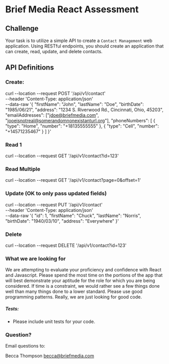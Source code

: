 # Brief Media React Assessment

## Challenge
Your task is to utilize a simple API to create a `Contact Management` web application. Using RESTful endpoints, you should create an application that can create, read, update, and delete contacts.

## API Definitions

### Create:
curl --location --request POST '/api/v1/contact' \
--header 'Content-Type: application/json' \
--data-raw '{
    "firstName": "John",
    "lastName": "Doe",
    "birthDate": "1985/06/21",
    "address": "1234 S. Riverwood Rd., Cincinnati, Ohio, 45203",
    "emailAddresses": ["jdoe@briefmedia.com", "jooeisnotreal@somerandomnonexistanturl.org"],
    "phoneNumbers": [
        {
            "type": "Home",
            "number": "+18135555555"
        },
        {
            "type": "Cell",
            "number": "+14571235467"
        }
    ]
}'

### Read 1
curl --location --request GET '/api/v1/contact?id=123'

### Read Multiple
curl --location --request GET '/api/v1/contact?page=0&offset=1'

### Update (OK to only pass updated fields)
curl --location --request PUT '/api/v1/contact' \
--header 'Content-Type: application/json' \
--data-raw '{
    "id": 1,
    "firstName": "Chuck",
    "lastName": "Norris",
    "birthDate": "1940/03/10",
    "address": "Everywhere"
}'

### Delete
curl --location --request DELETE '/api/v1/contact?id=123'

### What we are looking for
We are attempting to evaluate your proficiency and confidence with React and Javascript.
Please spend the most time on the portions of the app that will best demonstrate your aptitude
for the role for which you are being considered. If time is a constraint, we would rather see a few things done
well than many things done to a lower standard.
Please use good programming patterns.
Really, we are just looking for good code.

##### Tests:
* Please include unit tests for your code.

### Question?

Email questions to:
    
Becca Thompson 
[becca@briefmedia.com](mailto:becca@briefmedia.com)